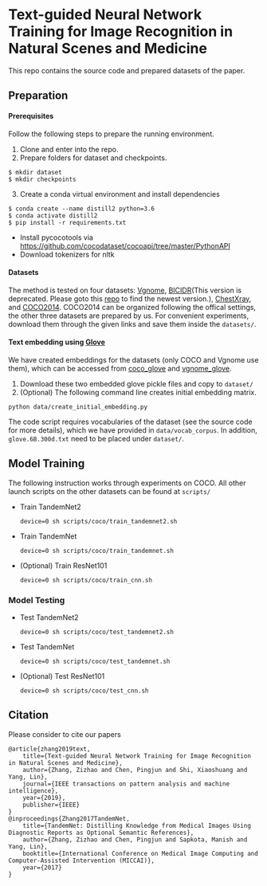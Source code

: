 # Text-guided Neural Network Training for Image Recognition in Natural Scenes and Medicine
This repo contains the source code and prepared datasets of the paper.

## Preparation
#### Prerequisites
Follow the following steps to prepare the running environment.
1. Clone and enter into the repo.
2. Prepare folders for dataset and checkpoints.
```
$ mkdir dataset
$ mkdir checkpoints
```
3. Create a conda virtual environment and install dependencies
```
$ conda create --name distill2 python=3.6
$ conda activate distill2
$ pip install -r requirements.txt
```
- Install pycocotools via https://github.com/cocodataset/cocoapi/tree/master/PythonAPI
- Download tokenizers for nltk

#### Datasets
The method is tested on four datasets: [Vgnome](https://www.dropbox.com/s/y0j39q2ztbadv52/vgnome.zip), [BICIDR](https://www.dropbox.com/s/kd4a8uroqtcvb4r/BCIDR.zip)(This version is deprecated. Please goto this [repo](https://github.com/zizhaozhang/nmi-wsi-diagnosis) to find the newest version.), [ChestXray](https://www.dropbox.com/s/4ro32e45db3yney/chest_xray.zip), and [COCO2014](http://cocodataset.org/#home). COCO2014 can be organized following the offical settings, the other three datasets are prepared by us. For convenient experiments, download them through the given links and save them inside the `datasets/`.

#### Text embedding using [Glove](https://nlp.stanford.edu/projects/glove/)
We have created embeddings for the datasets (only COCO and Vgnome use them), which can be accessed from [coco_glove](https://www.dropbox.com/s/n2usuftqocopnw3/init_coco_glove_embeddings.pickle) and [vgnome_glove](https://www.dropbox.com/s/mhtw9jolfa1gzuz/init_vgnome_glove_embeddings.pickle).

1. Download these two embedded glove pickle files and copy to `dataset/`
2. (Optional) The following command line creates initial embedding matrix.
```
python data/create_initial_embedding.py
```

The code script requires vocabularies of the dataset (see the source code for more details), which we have provided in `data/vocab_corpus`. In addition, `glove.6B.300d.txt` need to be placed under `dataset/`.


## Model Training
 The following instruction works through experiments on COCO. All other launch scripts on the other datasets can be found at ```scripts/```
- Train TandemNet2
  ```
  device=0 sh scripts/coco/train_tandemnet2.sh
  ```
- Train TandemNet
  ```
  device=0 sh scripts/coco/train_tandemnet.sh
  ```
- (Optional) Train ResNet101
  ```
  device=0 sh scripts/coco/train_cnn.sh
  ```

### Model Testing
- Test TandemNet2
  ```
  device=0 sh scripts/coco/test_tandemnet2.sh
  ```
- Test TandemNet
  ```
  device=0 sh scripts/coco/test_tandemnet.sh
  ```
- (Optional) Test ResNet101
  ```
  device=0 sh scripts/coco/test_cnn.sh
  ```

## Citation
Please consider to cite our papers
```
@article{zhang2019text,
    title={Text-guided Neural Network Training for Image Recognition in Natural Scenes and Medicine},
    author={Zhang, Zizhao and Chen, Pingjun and Shi, Xiaoshuang and Yang, Lin},
    journal={IEEE transactions on pattern analysis and machine intelligence},
    year={2019},
    publisher={IEEE}
}
@inproceedings{Zhang2017TandemNet,
    title={TandemNet: Distilling Knowledge from Medical Images Using Diagnostic Reports as Optional Semantic References},
    author={Zhang, Zizhao and Chen, Pingjun and Sapkota, Manish and Yang, Lin},
    booktitle={International Conference on Medical Image Computing and Computer-Assisted Intervention (MICCAI)},
    year={2017}
}
```
